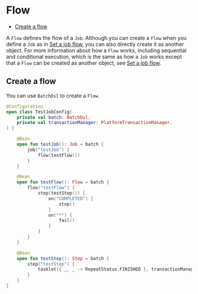 # Flow

- [Create a flow](#create-a-flow)

A `Flow` defines the flow of a `Job`. Although you can create a `Flow` when you define a `Job` as in [Set a job flow](../job/README.md#set-a-job-flow), you can also directly create it as another object. For more information about how a `Flow` works, including sequential and conditional execution, which is the same as how a `Job` works except that a `Flow` can be created as another object, see [Set a job flow](../job/README.md#set-a-job-flow).

## Create a flow

You can use `BatchDsl` to create a `Flow`.

```kotlin
@Configuration
open class TestJobConfig(
    private val batch: BatchDsl,
    private val transactionManager: PlatformTransactionManager,
) {

    @Bean
    open fun testJob(): Job = batch {
        job("testJob") {
            flow(testFlow())
        }
    }

    @Bean
    open fun testFlow(): Flow = batch {
        flow("testFlow") {
            step(testStep()) {
                on("COMPLETED") {
                    stop()
                }
                on("*") {
                    fail()
                }
            }
        }
    }

    @Bean
    open fun testStep(): Step = batch {
        step("testStep") {
            tasklet({ _, _ -> RepeatStatus.FINISHED }, transactionManager)
        }
    }
}
```
